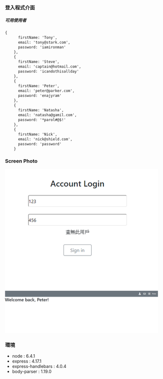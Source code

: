 ### 登入程式介面

##### 可用使用者
```
{
      firstName: 'Tony',
      email: 'tony@stark.com',
      password: 'iamironman'
    },
    {
      firstName: 'Steve',
      email: 'captain@hotmail.com',
      password: 'icandothisallday'
    },
    {
      firstName: 'Peter',
      email: 'peter@parker.com',
      password: 'enajyram'
    },
    {
      firstName: 'Natasha',
      email: 'natasha@gamil.com',
      password: '*parol#@$!'
    },
    {
      firstName: 'Nick',
      email: 'nick@shield.com',
      password: 'password'
    }
```

### Screen Photo

![image](/image/登入畫面.png)
![image](/image/登入成功.png)

### 環境
- node : 6.4.1
- express : 4.17.1
- express-handlebars : 4.0.4
- body-parser : 1.19.0

